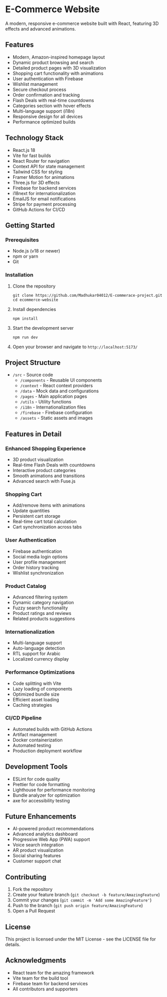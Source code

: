 # E-Commerce Website

A modern, responsive e-commerce website built with React, featuring 3D effects and advanced animations.

## Features

- Modern, Amazon-inspired homepage layout
- Dynamic product browsing and search
- Detailed product pages with 3D visualization
- Shopping cart functionality with animations
- User authentication with Firebase
- Wishlist management
- Secure checkout process
- Order confirmation and tracking
- Flash Deals with real-time countdowns
- Categories section with hover effects
- Multi-language support (i18n)
- Responsive design for all devices
- Performance optimized builds

## Technology Stack

- React.js 18
- Vite for fast builds
- React Router for navigation
- Context API for state management
- Tailwind CSS for styling
- Framer Motion for animations
- Three.js for 3D effects
- Firebase for backend services
- i18next for internationalization
- EmailJS for email notifications
- Stripe for payment processing
- GitHub Actions for CI/CD

## Getting Started

### Prerequisites

- Node.js (v18 or newer)
- npm or yarn
- Git

### Installation

1. Clone the repository
   ```
   git clone https://github.com/Madhukar04012/E-commerace-project.git
   cd ecommerce-website
   ```

2. Install dependencies
   ```
   npm install
   ```

3. Start the development server
   ```
   npm run dev
   ```

4. Open your browser and navigate to `http://localhost:5173/`

## Project Structure

- `/src` - Source code
  - `/components` - Reusable UI components
  - `/context` - React context providers
  - `/data` - Mock data and configurations
  - `/pages` - Main application pages
  - `/utils` - Utility functions
  - `/i18n` - Internationalization files
  - `/firebase` - Firebase configuration
  - `/assets` - Static assets and images

## Features in Detail

### Enhanced Shopping Experience
- 3D product visualization
- Real-time Flash Deals with countdowns
- Interactive product categories
- Smooth animations and transitions
- Advanced search with Fuse.js

### Shopping Cart
- Add/remove items with animations
- Update quantities
- Persistent cart storage
- Real-time cart total calculation
- Cart synchronization across tabs

### User Authentication
- Firebase authentication
- Social media login options
- User profile management
- Order history tracking
- Wishlist synchronization

### Product Catalog
- Advanced filtering system
- Dynamic category navigation
- Fuzzy search functionality
- Product ratings and reviews
- Related products suggestions

### Internationalization
- Multi-language support
- Auto-language detection
- RTL support for Arabic
- Localized currency display

### Performance Optimizations
- Code splitting with Vite
- Lazy loading of components
- Optimized bundle size
- Efficient asset loading
- Caching strategies

### CI/CD Pipeline
- Automated builds with GitHub Actions
- Artifact management
- Docker containerization
- Automated testing
- Production deployment workflow

## Development Tools

- ESLint for code quality
- Prettier for code formatting
- Lighthouse for performance monitoring
- Bundle analyzer for optimization
- axe for accessibility testing

## Future Enhancements

- AI-powered product recommendations
- Advanced analytics dashboard
- Progressive Web App (PWA) support
- Voice search integration
- AR product visualization
- Social sharing features
- Customer support chat

## Contributing

1. Fork the repository
2. Create your feature branch (`git checkout -b feature/AmazingFeature`)
3. Commit your changes (`git commit -m 'Add some AmazingFeature'`)
4. Push to the branch (`git push origin feature/AmazingFeature`)
5. Open a Pull Request

## License

This project is licensed under the MIT License - see the LICENSE file for details.

## Acknowledgments

- React team for the amazing framework
- Vite team for the build tool
- Firebase team for backend services
- All contributors and supporters
